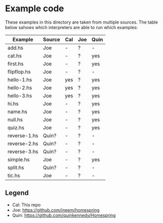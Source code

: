 # Example code

These examples in this directory are taken from multiple sources.
The table below sahows which interpreters are able to run which examples:

| Example      | Source   | Cal | Joe | Quin |
| ------------ | -------- | --- | --- | ---- |
| add.hs       | Joe      | -   | ?   | -    |
| cat.hs       | Joe      | -   | ?   | yes  |
| first.hs     | Joe      | -   | ?   | yes  |
| flipflop.hs  | Joe      | -   | ?   | -    |
| hello-1.hs   | Joe      | yes | ?   | yes  |
| hello-2.hs   | Joe      | yes | ?   | yes  |
| hello-3.hs   | Joe      | yes | ?   | yes  |
| hi.hs        | Joe      | -   | ?   | yes  |
| name.hs      | Joe      | -   | ?   | yes  |
| null.hs      | Joe      | -   | ?   | yes  |
| quiz.hs      | Joe      | -   | ?   | yes  |
| reverse-1.hs | Quin?    | -   | ?   | -    |
| reverse-2.hs | Quin?    | -   | ?   | -    |
| reverse-3.hs | Quin?    | -   | ?   | -    |
| simple.hs    | Joe      | -   | ?   | yes  |
| split.hs     | Quin?    | -   | ?   | -    |
| tic.hs       | Joe      | -   | ?   | -    |


## Legend

* Cal: This repo
* Joe: https://github.com/jneem/homespring
* Quin: https://github.com/quinkennedy/Homespring
